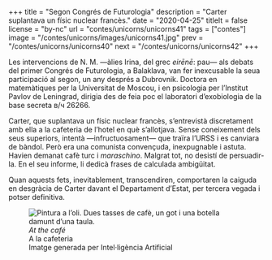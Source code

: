 +++
title = "Segon Congrés de Futurologia"
description = "Carter suplantava un físic nuclear francès."
date = "2020-04-25"
titleIt = false
license = "by-nc"
url = "contes/unicorns/unicorns41"
tags = ["contes"]
image = "/contes/unicorns/images/unicorns41.jpg"
prev = "/contes/unicorns/unicorns40"
next = "/contes/unicorns/unicorns42"
+++

Les intervencions de N. M. —àlies Irina, del grec *eirēnē*: pau— als debats del primer Congrés de Futurologia, a Balaklava, van fer inexcusable la seua participació al segon, un any després a Dubrovnik. Doctora en matemàtiques per la Universitat de Moscou, i en psicologia per l’Institut Pavlov de Leningrad, dirigia des de feia poc el laboratori d’exobiologia de la base secreta в/ч 26266.

Carter, que suplantava un físic nuclear francès, s’entrevistà discretament amb ella a la cafeteria de l’hotel en què s’allotjava. Sense coneixement dels seus superiors, intentà —infructuosament— que traïra l’URSS i es canviara de bàndol. Però era una comunista convençuda, inexpugnable i astuta. Havien demanat cafè turc i *maraschino*. Malgrat tot, no desistí de persuadir-la. En el seu informe, li dedicà frases de calculada ambigüitat.

Quan aquests fets, inevitablement, transcendiren, comportaren la caiguda en desgràcia de Carter davant el Departament d’Estat, per tercera vegada i potser definitiva.

<figure class="illustration"><img src="/contes/unicorns/images/unicorns41.jpg" alt="Pintura a l’oli. Dues tasses de cafè, un got i una botella damunt d’una taula."><figcaption><em>At the café</em><br>A la cafeteria<br><span class="ai-disclaimer">Imatge generada per Intel·ligència Artificial</span></figcaption></figure>

